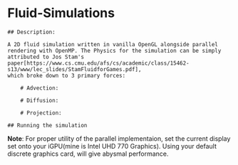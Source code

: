 # Fluid-Simulations

    ## Description:

    A 2D fluid simulation written in vanilla OpenGL alongside parallel rendering with OpenMP. The Physics for the simulation can be simply attributed to Jos Stam's paper[https://www.cs.cmu.edu/afs/cs/academic/class/15462-s13/www/lec_slides/StamFluidforGames.pdf],
    which broke down to 3 primary forces:

        # Advection:

        # Diffusion:

        # Projection:

    ## Running the simulation

        

**Note**: For proper utility of the parallel implementaion, set the current display set onto your iGPU(mine is Intel UHD 770 Graphics). Using your default discrete graphics card, will give abysmal performance.